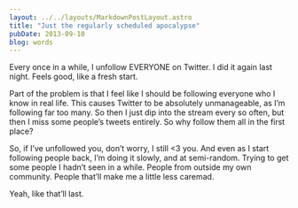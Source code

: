 ```yaml
---
layout: ../../layouts/MarkdownPostLayout.astro
title: "Just the regularly scheduled apocalypse"
pubDate: 2013-09-10
blog: words
---
```



Every once in a while, I unfollow EVERYONE on Twitter. I did it again last night. Feels good, like a fresh start.

Part of the problem is that I feel like I should be following everyone who I know in real life. This causes Twitter to be absolutely unmanageable, as I’m following far too many. So then I just dip into the stream every so often, but then I miss some people’s tweets entirely. So why follow them all in the first place?

So, if I’ve unfollowed you, don’t worry, I still <3 you. And even as I start following people back, I’m doing it slowly, and at semi-random. Trying to get some people I hadn’t seen in a while. People from outside my own community. People that’ll make me a little less caremad.

Yeah, like that’ll last.
